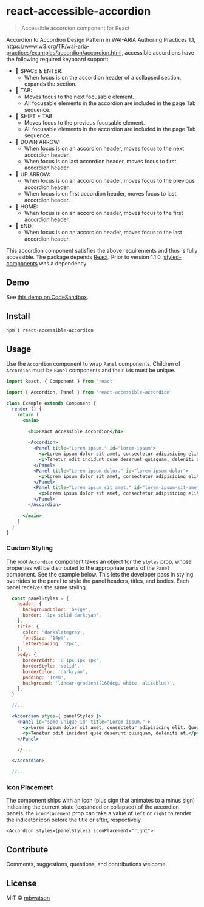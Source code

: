 # react-accessible-accordion

> Accessible accordion component for React

Accordion to Accordion Design Pattern in WAI-ARIA Authoring Practices 1.1,
https://www.w3.org/TR/wai-aria-practices/examples/accordion/accordion.html,
accessible accordions have the following required keyboard support:

- 🔑 SPACE & ENTER:
    + When focus is on the accordion header of a collapsed section, expands the section.
- 🔑 TAB:
    + Moves focus to the next focusable element.
    + All focusable elements in the accordion are included in the page Tab sequence.
- 🔑 SHIFT + TAB:
    + Moves focus to the previous focusable element.
    + All focusable elements in the accordion are included in the page Tab sequence.
- 🔑 DOWN ARROW:
    + When focus is on an accordion header, moves focus to the next accordion header.
    + When focus is on last accordion header, moves focus to first accordion header.
- 🔑 UP ARROW:
    + When focus is on an accordion header, moves focus to the previous accordion header.
    + When focus is on first accordion header, moves focus to last accordion header.
- 🔑 HOME:
    + When focus is on an accordion header, moves focus to the first accordion header.
- 🔑 END:
    + When focus is on an accordion header, moves focus to the last accordion header.

This accordion component satisfies the above requirements and thus is fully accessible. The package depends [React](https://reactjs.org/). Prior to version 1.1.0, [styled-components](https://styled-components.com/) was a dependency.

## Demo

See [this demo on CodeSandbox](https://codesandbox.io/s/weathered-haze-mg4y3?fontsize=14&hidenavigation=1&theme=dark).

## Install

```bash
npm i react-accessible-accordion
```

## Usage

Use the `Accordion` component to wrap `Panel` components. Children of `Accordion` must be `Panel` components and their `id`s must be unique.

```jsx
import React, { Component } from 'react'

import { Accordion, Panel } from 'react-accessible-accordion'

class Example extends Component {
  render () {
    return (
      <main>
        
        <h1>React Accessible Accordion</h1>

        <Accordion>
          <Panel title="Lorem ipsum." id="lorem-ipsum">
            <p>Lorem ipsum dolor sit amet, consectetur adipisicing elit. Quod, quas nostrum facere non nobis.</p>
            <p>Tenetur odit incidunt quae deserunt quisquam, deleniti at maxime.</p>
          </Panel>
          <Panel title="Lorem ipsum dolor." id="lorem-ipsum-dolor">
            <p>Lorem ipsum dolor sit amet, consectetur adipisicing elit. Quibusdam nostrum nesciunt velit labore, iste quae et possimus veritatis error numquam quasi vel eos.</p>
          </Panel>
          <Panel title="Lorem ipsum sit amet." id="lorem-ipsum-sit-amet">
            <p>Lorem ipsum dolor sit amet, consectetur adipisicing elit. Consequuntur pariatur, expedita quos eaque deserunt facere reiciendis eligendi voluptatum asperiores, ullam voluptates! Officia numquam ea provident est, facere non repudiandae, sunt. Accusamus praesentium id quibusdam suscipit eius distinctio reprehenderit libero possimus a optio culpa aut quis quae, ipsa ratione nobis facere!</p>
          </Panel>
        </Accordion>

      </main>
    )
  }
}
```

### Custom Styling

The root `Accordion` component takes an object for the `styles` prop, whose properties will be distributed to the appropriate parts of the `Panel` component. See the example below. This lets the developer pass in styling overrides to the panel to style the panel headers, titles, and bodies. Each panel receives the same styling.

```jsx
  const panelStyles = {
    header: {
      backgroundColor: 'beige',
      border: '1px solid darkcyan',
    },
    title: {
      color: 'darkslategray',
      fontSize: '14pt',
      letterSpacing: '2px',
    },
    body: {
      borderWidth: '0 1px 1px 1px',
      borderStyle: 'solid',
      borderColor: 'darkcyan',
      padding: '1rem',
      background: 'linear-gradient(160deg, white, aliceblue)',
    },
  }

  //...

  <Accordion styes={ panelStyles }>
    <Panel id="some-unique-id" title="Lorem ipsum." >
      <p>Lorem ipsum dolor sit amet, consectetur adipisicing elit. Quod, quas nostrum facere non nobis.</p>
      <p>Tenetur odit incidunt quae deserunt quisquam, deleniti at.</p>
    </Panel>

    //...

  </Accordion>

  //...
```

### Icon Placement

The component ships with an icon (plus sign that animates to a minus sign) indicating the current state (expanded or collapsed) of the accordion panels. the `iconPlacement` prop can take a value of `left` or `right` to render the indicator icon before the title or after, respectively.

```
<Accordion styles={panelStyles} iconPlacement="right">
```


## Contribute

Comments, suggestions, questions, and contributions welcome.

## License

MIT © [mbwatson](https://github.com/mbwatson)
